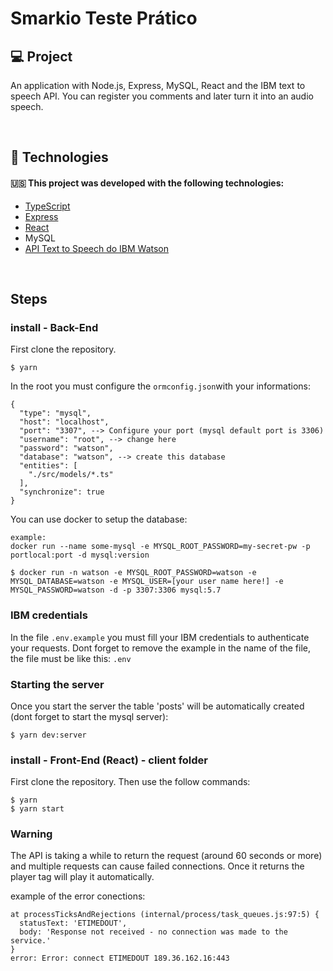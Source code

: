 # Smarkio Teste Prático

## :computer: Project
An application with Node.js, Express, MySQL, React and the IBM text to speech API.
You can register you comments and later turn it into an audio speech.
</br>

</br>

## :rocket: Technologies

#### :us: This project was developed with the following technologies:

- [TypeScript](https://github.com/Microsoft/TypeScript)
- [Express](https://github.com/expressjs/express)
- [React](https://github.com/facebook/react)
- MySQL
- [API Text to Speech do IBM Watson](https://www.ibm.com/cloud/watson-text-to-speech)

</br>


## Steps


### install - Back-End

First clone the repository.
```
$ yarn 
```

In the root you must configure the ```ormconfig.json```with your informations:

```
{
  "type": "mysql",
  "host": "localhost",
  "port": "3307", --> Configure your port (mysql default port is 3306)
  "username": "root", --> change here
  "password": "watson",
  "database": "watson", --> create this database 
  "entities": [
    "./src/models/*.ts"
  ],
  "synchronize": true
}
```

You can use docker to setup the database:
```
example:
docker run --name some-mysql -e MYSQL_ROOT_PASSWORD=my-secret-pw -p portlocal:port -d mysql:version

$ docker run -n watson -e MYSQL_ROOT_PASSWORD=watson -e MYSQL_DATABASE=watson -e MYSQL_USER=[your user name here!] -e MYSQL_PASSWORD=watson -d -p 3307:3306 mysql:5.7

```

### IBM credentials 
In the file ```.env.example``` you must fill your IBM credentials to authenticate your requests. 
Dont forget to remove the example in the name of the file, the file must be like this: ```.env```


### Starting the server

Once you start the server the table 'posts' will be automatically created (dont forget to start the mysql server):
```
$ yarn dev:server
```



### install - Front-End (React) - client folder

First clone the repository. Then use the follow commands:
```
$ yarn
$ yarn start
```

### Warning
The API is taking a while to return the request (around 60 seconds or more) and multiple requests can cause failed connections. 
Once it returns the player tag will play it automatically.

example of the error conections:
```
at processTicksAndRejections (internal/process/task_queues.js:97:5) {
  statusText: 'ETIMEDOUT',
  body: 'Response not received - no connection was made to the service.'
}
error: Error: connect ETIMEDOUT 189.36.162.16:443
```